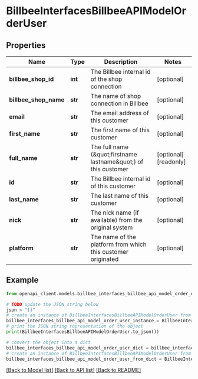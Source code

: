 # BillbeeInterfacesBillbeeAPIModelOrderUser


## Properties

Name | Type | Description | Notes
------------ | ------------- | ------------- | -------------
**billbee_shop_id** | **int** | The Billbee internal id of the shop connection | [optional] 
**billbee_shop_name** | **str** | The name of shop connection in Billbee | [optional] 
**email** | **str** | The email address of this customer | [optional] 
**first_name** | **str** | The first name of this customer | [optional] 
**full_name** | **str** | The full name (\&quot;firstname lastname\&quot;) of this customer | [optional] [readonly] 
**id** | **str** | The Billbee internal id of this customer | [optional] 
**last_name** | **str** | The last name of this customer | [optional] 
**nick** | **str** | The nick name (if available) from the original system | [optional] 
**platform** | **str** | The name of the platform from which this customer originated | [optional] 

## Example

```python
from openapi_client.models.billbee_interfaces_billbee_api_model_order_user import BillbeeInterfacesBillbeeAPIModelOrderUser

# TODO update the JSON string below
json = "{}"
# create an instance of BillbeeInterfacesBillbeeAPIModelOrderUser from a JSON string
billbee_interfaces_billbee_api_model_order_user_instance = BillbeeInterfacesBillbeeAPIModelOrderUser.from_json(json)
# print the JSON string representation of the object
print(BillbeeInterfacesBillbeeAPIModelOrderUser.to_json())

# convert the object into a dict
billbee_interfaces_billbee_api_model_order_user_dict = billbee_interfaces_billbee_api_model_order_user_instance.to_dict()
# create an instance of BillbeeInterfacesBillbeeAPIModelOrderUser from a dict
billbee_interfaces_billbee_api_model_order_user_from_dict = BillbeeInterfacesBillbeeAPIModelOrderUser.from_dict(billbee_interfaces_billbee_api_model_order_user_dict)
```
[[Back to Model list]](../README.md#documentation-for-models) [[Back to API list]](../README.md#documentation-for-api-endpoints) [[Back to README]](../README.md)


